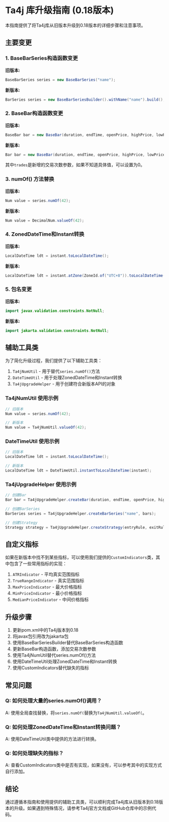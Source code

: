 # Ta4j 库升级指南 (0.18版本)

本指南提供了将Ta4j库从旧版本升级到0.18版本的详细步骤和注意事项。

## 主要变更

### 1. BaseBarSeries构造函数变更

**旧版本:**
```java
BaseBarSeries series = new BaseBarSeries("name");
```

**新版本:**
```java
BarSeries series = new BaseBarSeriesBuilder().withName("name").build();
```

### 2. BaseBar构造函数变更

**旧版本:**
```java
BaseBar bar = new BaseBar(duration, endTime, openPrice, highPrice, lowPrice, closePrice, volume);
```

**新版本:**
```java
Bar bar = new BaseBar(duration, endTime, openPrice, highPrice, lowPrice, closePrice, volume, amount, trades);
```
其中`trades`是新增的交易次数参数，如果不知道具体值，可以设置为0。

### 3. numOf() 方法替换

**旧版本:**
```java
Num value = series.numOf(42);
```

**新版本:**
```java
Num value = DecimalNum.valueOf(42);
```

### 4. ZonedDateTime和Instant转换

**旧版本:**
```java
LocalDateTime ldt = instant.toLocalDateTime();
```

**新版本:**
```java
LocalDateTime ldt = instant.atZone(ZoneId.of("UTC+8")).toLocalDateTime();
```

### 5. 包名变更

**旧版本:**
```java
import javax.validation.constraints.NotNull;
```

**新版本:**
```java
import jakarta.validation.constraints.NotNull;
```

## 辅助工具类

为了简化升级过程，我们提供了以下辅助工具类：

1. `Ta4jNumUtil` - 用于替代`series.numOf()`方法
2. `DateTimeUtil` - 用于处理ZonedDateTime和Instant转换
3. `Ta4jUpgradeHelper` - 用于创建符合新版本API的对象

### Ta4jNumUtil 使用示例

```java
// 旧版本
Num value = series.numOf(42);

// 新版本
Num value = Ta4jNumUtil.valueOf(42);
```

### DateTimeUtil 使用示例

```java
// 旧版本
LocalDateTime ldt = instant.toLocalDateTime();

// 新版本
LocalDateTime ldt = DateTimeUtil.instantToLocalDateTime(instant);
```

### Ta4jUpgradeHelper 使用示例

```java
// 创建Bar
Bar bar = Ta4jUpgradeHelper.createBar(duration, endTime, openPrice, highPrice, lowPrice, closePrice, volume);

// 创建BarSeries
BarSeries series = Ta4jUpgradeHelper.createBarSeries("name", bars);

// 创建Strategy
Strategy strategy = Ta4jUpgradeHelper.createStrategy(entryRule, exitRule);
```

## 自定义指标

如果在新版本中找不到某些指标，可以使用我们提供的`CustomIndicators`类，其中包含了一些常用指标的实现：

1. `ATRIndicator` - 平均真实范围指标
2. `TrueRangeIndicator` - 真实范围指标
3. `MaxPriceIndicator` - 最大价格指标
4. `MinPriceIndicator` - 最小价格指标
5. `MedianPriceIndicator` - 中间价格指标

## 升级步骤

1. 更新pom.xml中的Ta4j版本到0.18
2. 将javax包引用改为jakarta包
3. 使用BaseBarSeriesBuilder替代BaseBarSeries构造函数
4. 更新BaseBar构造函数，添加交易次数参数
5. 使用Ta4jNumUtil替代series.numOf()方法
6. 使用DateTimeUtil处理ZonedDateTime和Instant转换
7. 使用CustomIndicators替代缺失的指标

## 常见问题

### Q: 如何处理大量的series.numOf()调用？

A: 使用全局查找替换，将`series.numOf(`替换为`Ta4jNumUtil.valueOf(`。

### Q: 如何处理ZonedDateTime和Instant转换问题？

A: 使用DateTimeUtil类中提供的方法进行转换。

### Q: 如何处理缺失的指标？

A: 查看CustomIndicators类中是否有实现，如果没有，可以参考其中的实现方式自行添加。

## 结论

通过遵循本指南和使用提供的辅助工具类，可以顺利完成Ta4j库从旧版本到0.18版本的升级。如果遇到特殊情况，请参考Ta4j官方文档或GitHub仓库中的示例代码。 
